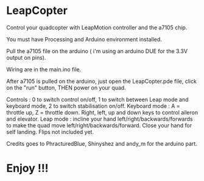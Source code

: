 LeapCopter
==========

Control your quadcopter with LeapMotion controller and the a7105 chip.

You must have Processing and Arduino environment installed.

Pull the a7105 file on the arduino ( i'm using an arduino DUE for the 3.3V output on pins). 

Wiring are in the main.ino file.

After a7105 is pulled on the arduino, just open the LeapCopter.pde file, click on the "run" button, THEN power on your quad.

Controls : 0 to switch control on/off, 1 to switch between Leap mode and keyboard mode, 2 to switch stabilisation on/off.
Keyboard mode : A = throttle up, Z = throttle down. Right, left, up and down keys to control aileron and elevator.
Leap mode : incline your hand left/right/backwards/forwards to make the quad move left/right/backwards/forward. Close your hand for self landing. Flips not included yet.

Credits goes to PhracturedBlue, Shinyshez and andy_m for the arduino part.


Enjoy !!!
=========

